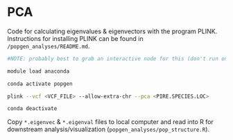 PCA
================

Code for calculating eigenvalues & eigenvectors with the program PLINK. Instructions for installing PLINK can be found in `/popgen_analyses/README.md`.

```bash
#NOTE: probably best to grab an interactive node for this (don't run on log-in node).

module load anaconda

conda activate popgen

plink --vcf <VCF_FILE> --allow-extra-chr --pca <PIRE.SPECIES.LOC>

conda deactivate
```

Copy `*.eigenvec` & `*.eigenval` files to local computer and read into R for downstream analysis/visualization (`popgen_analyses/pop_structure.R`).
